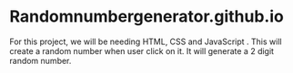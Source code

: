 # Randomnumbergenerator.github.io
For this project, we will be needing HTML, CSS and JavaScript . This will create a random number when user click on it. It will generate a 2 digit random number.
